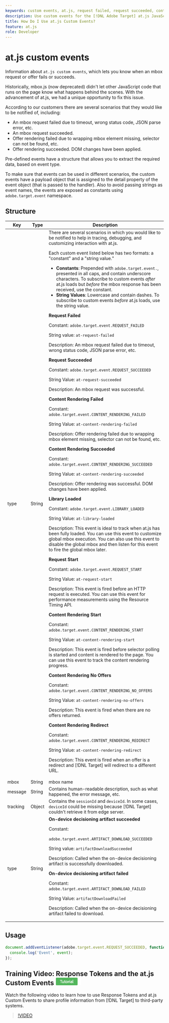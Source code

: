 ```yaml
---
keywords: custom events, at.js, request failed, request succeeded, content rendering failed, content rendering succeeded, library loaded, request start, content rendering start, content rendering no offers, content rendering redirect, custom events2
description: Use custom events for the [!DNL Adobe Target] at.js JavaScript library to be notified when an mbox request or offer fails or succeeds.
title: How Do I Use at.js Custom Events?
feature: at.js
role: Developer
---
```

# at.js custom events

Information about `at.js custom events`, which lets you know when an mbox request or offer fails or succeeds.

Historically, mbox.js (now deprecated) didn't let other JavaScript code that runs on the page know what happens behind the scenes. With the advancement of at.js, we had a unique opportunity to fix this issue.

According to our customers there are several scenarios that they would like to be notified of, including:

* An mbox request failed due to timeout, wrong status code, JSON parse error, etc. 
* An mbox request succeeded. 
* Offer rendering failed due to wrapping mbox element missing, selector can not be found, etc. 
* Offer rendering succeeded. DOM changes have been applied.

Pre-defined events have a structure that allows you to extract the required data, based on event type.

To make sure that events can be used in different scenarios, the custom events have a payload object that is assigned to the detail property of the event object (that is passed to the handler). Also to avoid passing strings as event names, the events are exposed as constants using `adobe.target.event` namespace.

## Structure

| Key | Type | Description |
|--- |--- |--- |
|type|String|There are several scenarios in which you would like to be notified to help in tracing, debugging, and customizing interaction with at.js.<p>Each custom event listed below has two formats: a "constant" and a "string value."<ul><li>**Constants**: Prepended with `adobe.target.event.`, presented in all caps, and contain underscore characters. To subscribe to custom events *after* at.js loads but *before* the mbox response has been received, use the constant.</li><li>**String Values**: Lowercase and contain dashes. To subscribe to custom events *before* at.js loads, use the string value.</li></ul>**Request Failed**<p>Constant: `adobe.target.event.REQUEST_FAILED`<p>String value: `at-request-failed`<p>Description: An mbox request failed due to timeout, wrong status code, JSON parse error, etc.<p>**Request Succeeded**<p>Constant: `adobe.target.event.REQUEST_SUCCEEDED`<p>String Value: `at-request-succeeded`<p>Description: An mbox request was successful.<p>**Content Rendering Failed**<p>Constant: `adobe.target.event.CONTENT_RENDERING_FAILED`<p>String Value: `at-content-rendering-failed`<p>Description: Offer rendering failed due to wrapping mbox element missing, selector can not be found, etc.<p>**Content Rendering Succeeded**<p>Constant: `adobe.target.event.CONTENT_RENDERING_SUCCEEDED`<p>String Value: `at-content-rendering-succeeded`<p>Description: Offer rendering was successful. DOM changes have been applied.<p>**Library Loaded**<p>Constant: `adobe.target.event.LIBRARY_LOADED`<p>String Value: `at-library-loaded`<p>Description: This event is ideal to track when at.js has been fully loaded. You can use this event to customize global mbox execution. You can also use this event to disable the global mbox and then listen for this event to fire the global mbox later.<p>**Request Start**<p>Constant: `adobe.target.event.REQUEST_START`<p>String Value: `at-request-start`<p>Description: This event is fired before an HTTP request is executed. You can use this event for performance measurements using the Resource Timing API.<p>**Content Rendering Start**<p>Constant: `adobe.target.event.CONTENT_RENDERING_START`<p>String Value: `at-content-rendering-start`<p>Description: This event is fired before selector polling is started and content is rendered to the page. You can use this event to track the content rendering progress.<p>**Content Rendering No Offers**<p>Constant: `adobe.target.event.CONTENT_RENDERING_NO_OFFERS`<p>String Value: `at-content-rendering-no-offers`<p>Description: This event is fired when there are no offers returned.<p>**Content Rendering Redirect**<p>Constant: `adobe.target.event.CONTENT_RENDERING_REDIRECT`<p>String Value: `at-content-rendering-redirect`<p>Description: This event is fired when an offer is a redirect and [!DNL Target] will redirect to a different URL.|
|mbox|String|mbox name|
|message|String|Contains human-readable description, such as what happened, the error message, etc.|
|tracking|Object|Contains the `sessionId` and `deviceId`. In some cases, `deviceId` could be missing because [!DNL Target] couldn't retrieve it from edge server.|
|type|String|**On-device decisioning artifact succeeded**<p>Constant:<p>`adobe.target.event.ARTIFACT_DOWNLOAD_SUCCEEDED`<p>String value: `artifactDownloadSucceeded`<p>Description: Called when the on-device decisioning artifact is successfully downloaded.<p>**On-device decisioning artifact failed**<p>Constant: `adobe.target.event.ARTIFACT_DOWNLOAD_FAILED`<p>String Value: `artifactDownloadFailed`<p>Description: Called when the on-device decisioning artifact failed to download.| 

## Usage

```javascript {line-numbers="true"}
document.addEventListener(adobe.target.event.REQUEST_SUCCEEDED, function(event) { 
  console.log('Event', event); 
});
```

## Training Video: Response Tokens and the at.js Custom Events ![Tutorial badge](../../../assets/tutorial.png)

Watch the following video to learn how to use Response Tokens and at.js Custom Events to share profile information from [!DNL Target] to third-party systems.

>[!VIDEO](https://video.tv.adobe.com/v/23253/?quality=12)
